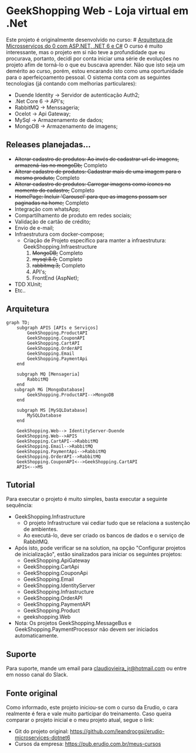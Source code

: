 # GeekShopping Web - Loja virtual em .Net

 
Este projeto é originalmente desenvolvido no curso: # [Arquitetura de Microsserviços do 0 com ASP.NET, .NET 6 e C#](https://www.udemy.com/course/microservices-do-0-a-gcp-com-dot-net-6-kubernetes-e-docker)
O curso é muito interessante, mas o projeto em si não teve a profundidade que eu procurava, portanto, decidi por conta iniciar uma série de evoluções no projeto afim de torná-lo o que eu buscava aprender. Não que isto seja um demérito ao curso, porém, estou encarando isto como uma oportunidade para o aperfeiçoamento pessoal.
O sistema conta com as seguintes tecnologias (já contando com melhorias particulares):

 - Duende Identity -> Servidor de autenticação Auth2;
 - .Net Core 6 -> API's;
 - RabbitMQ -> Menssageria;
 - Ocelot -> Api Gateway;
 - MySql -> Armazenamento de dados;
 - MongoDB -> Armazenamento de imagens;

## Releases planejadas...
 - ~~Alterar cadastro de produtos: Ao invés de cadastrar url de imagens, armazená-las no mongoDb;~~ Completo
 - ~~Alterar cadastro de produtos: Cadastrar mais de uma imagem para o mesmo produto;~~ Completo
 - ~~Alterar cadastro de produtos: Carregar imagens como ícones no momento do cadastro;~~ Completo
 - ~~HomePage: Incluir 'Carousel' para que as imagens possam ser paginadas na home;~~ Completo
 - Integração com whatsApp;
 - Compartilhamento de produto em redes sociais;
 - Validação de cartão de crédito;
 - Envio de e-mail;
 - Infraestrutura com docker-compose;
    -  Criação de Projeto específico para manter a infraestrutura: GeekShopping.Infraestructure
        1. ~~MongoDB;~~ Completo
        2. ~~mysql:8.0;~~ Completo
        3. ~~rabbitmq:3;~~ Completo
        4. API's;
        5. FrontEnd (AspNet);
 - TDD XUnit;
 - Etc..

## Arquitetura

```mermaid
graph TD;
    subgraph APIS [APIs e Serviços]
        GeekShopping.ProductAPI
        GeekShopping.CouponAPI
        GeekShopping.CartAPI
        GeekShopping.OrderAPI
        GeekShopping.Email
        GeekShopping.PaymentApi
    end

    subgraph MQ [Mensageria]
        RabbitMQ
    end
   subgraph MG [MongoDatabase]
        GeekShopping.ProductAPI-->MongoDB
    end

    subgraph MS [MySQLDatabase]
        MySQLDatabase
    end

    GeekShopping.Web--> IdentityServer-Duende
    GeekShopping.Web-->APIS
    GeekShopping.CartAPI-->RabbitMQ
    GeekShopping.Email-->RabbitMQ
    GeekShopping.PaymentApi-->RabbitMQ
    GeekShopping.OrderAPI-->RabbitMQ
    GeekShopping.CouponAPI<-->GeekShopping.CartAPI
    APIS<-->MS
```

## Tutorial
Para executar o projeto é muito simples, basta executar a seguinte sequência:
- GeekShopping.Infrastructure
    - O projeto Infrastructure vai cediar tudo que se relaciona a sustenção de ambientes.
    - Ao executá-lo, deve ser criado os bancos de dados e o serviço de RabbitMQ.
- Após isto, pode verificar se na solution, na opção "Configurar projetos de inicialização", estão sinalizados para iniciar os seguintes projetos:
    - GeekShopping.ApiGateway 
	- GeekShopping.CartApi
	- GeekShopping.CouponApi
	- GeekShopping.Email
	- GeekShopping.IdentityServer
	- GeekShopping.Infrastructure
	- GeekShopping.OrderAPI
	- GeekShopping.PaymentAPI
	- GeekShopping.Product
	- geekshopping.Web
- Nota: Os projetos GeekShopping.MessageBus e GeekShopping.PaymentProcessor não devem ser iniciados automaticamente.

## Suporte
Para suporte, mande um email para claudiovieira_jr@hotmail.com ou entre em nosso canal do Slack.


## Fonte original
Como informado, este projeto iniciou-se com o curso da Erudio, o cara realmente é fera e vale muito participar do treinamento. Caso queira comparar o projeto inicial e o meu projeto atual, segue o link:

- Git do projeto original: https://github.com/leandrocgsi/erudio-microservices-dotnet6
- Cursos da  empresa: https://pub.erudio.com.br/meus-cursos
